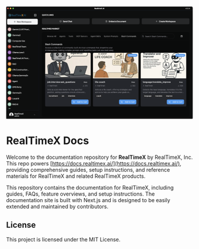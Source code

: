 <a name="readme-top"></a>

<p align="center">
  <a href="https://realtimex.ai"><img src="https://github.com/therealtimex/realtimex-docs/blob/main/public/images/home/realtimex-homepage.png?raw=true" alt="RealTimeX logo"></a>
</p>

# RealTimeX Docs

Welcome to the documentation repository for **RealTimeX** by RealTimeX, Inc. This repo powers [https://docs.realtimex.ai/](https://docs.realtimex.ai/), providing comprehensive guides, setup instructions, and reference materials for RealTimeX and related RealTimeX products.

This repository contains the documentation for RealTimeX, including guides, FAQs, feature overviews, and setup instructions. The documentation site is built with Next.js and is designed to be easily extended and maintained by contributors.

## License

This project is licensed under the MIT License.
